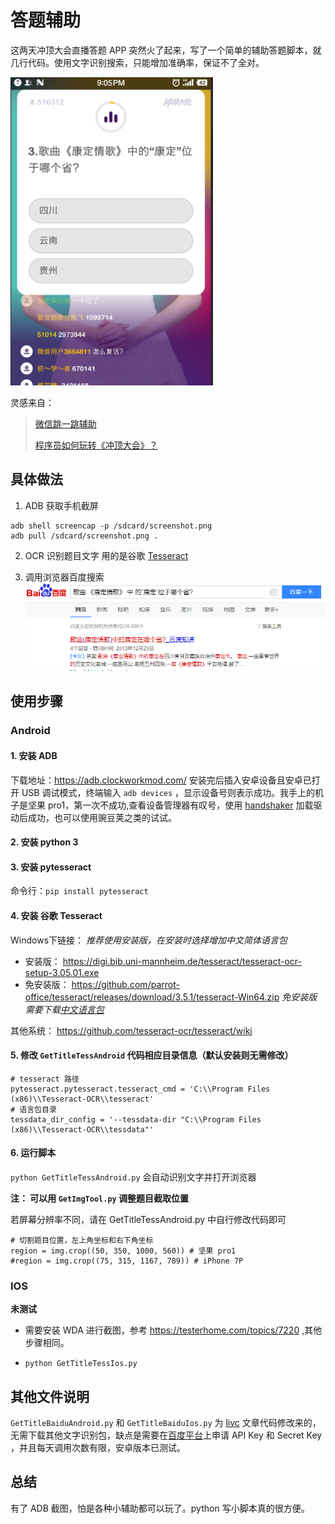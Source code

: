 
# 答题辅助
这两天冲顶大会直播答题 APP 突然火了起来，写了一个简单的辅助答题脚本，就几行代码。使用文字识别搜索，只能增加准确率，保证不了全对。

![](./resources/screenshot.PNG)

灵感来自：
> [微信跳一跳辅助 ](https://github.com/wangshub/wechat_jump_game)
> 
> [程序员如何玩转《冲顶大会》？](https://livc.io/blog/204)

## 具体做法

1. ADB 获取手机截屏
```
adb shell screencap -p /sdcard/screenshot.png
adb pull /sdcard/screenshot.png .
```
2. OCR 识别题目文字
用的是谷歌 [Tesseract](https://github.com/madmaze/pytesseract) 

3. 调用浏览器百度搜索
![](./resources/result.png)

## 使用步骤
### Android
#### 1. 安装 ADB

下载地址：https://adb.clockworkmod.com/
安装完后插入安卓设备且安卓已打开 USB 调试模式，终端输入 `adb devices` ，显示设备号则表示成功。我手上的机子是坚果 pro1，第一次不成功,查看设备管理器有叹号，使用 [handshaker](https://www.smartisan.com/apps/handshaker) 加载驱动后成功，也可以使用豌豆荚之类的试试。
#### 2. 安装 python 3
#### 3. 安装 pytesseract

命令行：`pip install pytesseract`

#### 4. 安装 谷歌 Tesseract

Windows下链接：
*推荐使用安装版，在安装时选择增加中文简体语言包*
- 安装版：
https://digi.bib.uni-mannheim.de/tesseract/tesseract-ocr-setup-3.05.01.exe
- 免安装版：
https://github.com/parrot-office/tesseract/releases/download/3.5.1/tesseract-Win64.zip
*免安装版需要下载[中文语言包](https://github.com/tesseract-ocr/tesseract/wiki/Data-Files)*

其他系统：
https://github.com/tesseract-ocr/tesseract/wiki

#### 5. 修改 `GetTitleTessAndroid` 代码相应目录信息（默认安装则无需修改）
```
# tesseract 路径
pytesseract.pytesseract.tesseract_cmd = 'C:\\Program Files (x86)\\Tesseract-OCR\\tesseract'
# 语言包目录
tessdata_dir_config = '--tessdata-dir "C:\\Program Files (x86)\\Tesseract-OCR\\tessdata"'
```
#### 6. 运行脚本
`python GetTitleTessAndroid.py`
会自动识别文字并打开浏览器

**注： 可以用 `GetImgTool.py` 调整题目截取位置**

若屏幕分辨率不同，请在 GetTitleTessAndroid.py 中自行修改代码即可
```
# 切割题目位置，左上角坐标和右下角坐标
region = img.crop((50, 350, 1000, 560)) # 坚果 pro1
#region = img.crop((75, 315, 1167, 789)) # iPhone 7P
```

### IOS

**未测试**

- 需要安装 WDA 进行截图，参考 https://testerhome.com/topics/7220 ,其他步骤相同。

- `python GetTitleTessIos.py`

## 其他文件说明

`GetTitleBaiduAndroid.py` 和 `GetTitleBaiduIos.py` 为 [livc](https://livc.io/blog/204) 文章代码修改来的，无需下载其他文字识别包，缺点是需要在[百度平台](https://cloud.baidu.com/product/ocr)上申请 API Key 和 Secret Key ，并且每天调用次数有限，安卓版本已测试。


## 总结

有了 ADB 截图，怕是各种小辅助都可以玩了。python 写小脚本真的很方便。
